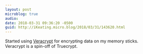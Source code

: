 ```yaml
---
layout: post
microblog: true
audio: 
date: 2018-03-31 09:36:20 -0500
guid: http://iKeating.micro.blog/2018/03/31/143620.html
---
```

Started using [Veracrypt](https://www.veracrypt.fr/en/Home.html) for encrypting data on my memory sticks.  Veracrypt is a spin-off of Truecrypt.  
